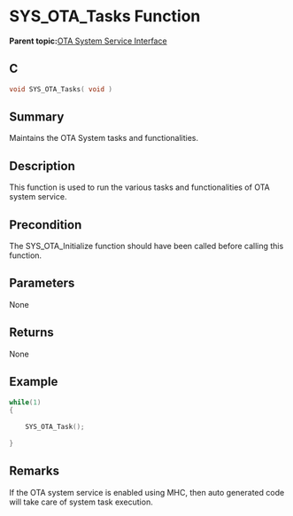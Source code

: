 # SYS\_OTA\_Tasks Function

**Parent topic:**[OTA System Service Interface](GUID-F8A21576-2DFD-406F-9736-CEFDE7AD5207.md)

## C

```c
void SYS_OTA_Tasks( void )
```

## Summary

Maintains the OTA System tasks and functionalities.

## Description

This function is used to run the various tasks and functionalities of OTA system service.

## Precondition

The SYS\_OTA\_Initialize function should have been called before calling this function.

## Parameters

None

## Returns

None

## Example

```c
while(1)
{
    
    SYS_OTA_Task();
    
}

```

## Remarks

If the OTA system service is enabled using MHC, then auto generated code will take care of system task execution.

